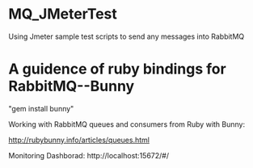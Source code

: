MQ_JMeterTest
=============
Using Jmeter sample test scripts to send any messages into RabbitMQ

A guidence of ruby bindings for RabbitMQ--Bunny
=============
"gem install bunny"

Working with RabbitMQ queues and consumers from Ruby with Bunny:

http://rubybunny.info/articles/queues.html

Monitoring Dashborad:
http://localhost:15672/#/
